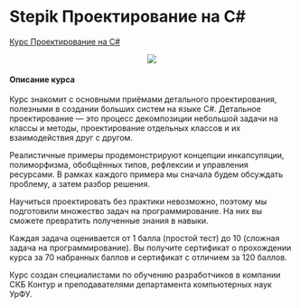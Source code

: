 # Stepik Проектирование на C#

[Курс Проектирование на C#](https://stepik.org/course/3944)

<p align="center">
  <a href="https://stepik.org/course/3944">
    <img src="https://stepik.org/media/cache/images/courses/3944/cover_Tyug0bk/f4d151ded32c5c906046138578b2d317.png">
  </a>
</p>

#### Описание курса ####

<p>Курс знакомит с основными приёмами детального проектирования, полезными в создании больших систем на языке C#. Детальное проектирование — это процесс декомпозиции небольшой задачи на классы и методы, проектирование отдельных классов и их взаимодействия друг с другом.</p>

<p>Реалистичные примеры продемонстрируют концепции инкапсуляции, полиморфизма, обобщённых типов, рефлексии и управления ресурсами. В рамках каждого примера мы сначала будем обсуждать проблему, а затем разбор решения.</p>

<p>Научиться проектировать без практики невозможно, поэтому мы подготовили множество задач на программирование. На них вы сможете превратить полученные знания в навыки.</p>

<p>Каждая задача оценивается от 1 балла (простой тест) до 10 (сложная задача на программирование). Вы получите сертификат о прохождении курса за 70 набранных баллов и сертификат с отличием за 120 баллов.</p>

<p>Курс создан специалистами по обучению разработчиков в компании СКБ Контур и преподавателями департамента компьютерных наук УрФУ.</p>
